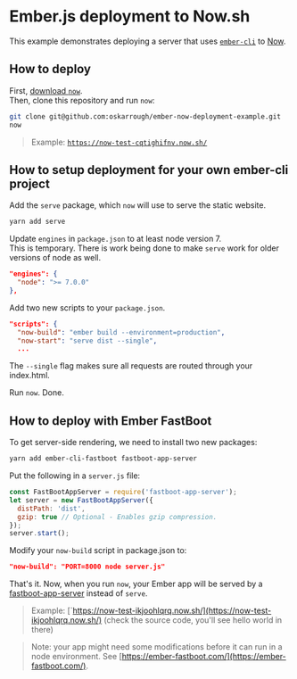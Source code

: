 # Ember.js deployment to Now.sh

This example demonstrates deploying a server that uses [`ember-cli`](https://github.com/ember-cli/ember-cli/) to [Now](https://now.sh/).

## How to deploy

First, [download `now`](https://zeit.co/download).  
Then, clone this repository and run `now`:

```bash
git clone git@github.com:oskarrough/ember-now-deployment-example.git
now
```

> Example: [`https://now-test-cqtighifnv.now.sh/`](https://now-test-cqtighifnv.now.sh/)

## How to setup deployment for your own ember-cli project
  
Add the `serve` package, which `now` will use to serve the static website.

```bash
yarn add serve
```

Update `engines` in `package.json` to at least node version 7.  
This is temporary. There is work being done to make `serve` work for older versions of node as well.

```json
"engines": {
  "node": ">= 7.0.0"
},
```

Add two new scripts to your `package.json`.  

```json
"scripts": {
  "now-build": "ember build --environment=production",
  "now-start": "serve dist --single",
  ...
```

The `--single` flag makes sure all requests are routed through your index.html.

Run `now`. Done.

## How to deploy with Ember FastBoot

To get server-side rendering, we need to install two new packages:

```bash
yarn add ember-cli-fastboot fastboot-app-server
```

Put the following in a `server.js` file:

```js
const FastBootAppServer = require('fastboot-app-server');
let server = new FastBootAppServer({
  distPath: 'dist',
  gzip: true // Optional - Enables gzip compression.
});
server.start();
```

Modify your `now-build` script in package.json to:

```json
"now-build": "PORT=8000 node server.js"
```

That's it. Now, when you run `now`, your Ember app will be served by a [fastboot-app-server](https://github.com/ember-fastboot/fastboot-app-server#quick-start) instead of `serve`.

> Example: [`https://now-test-ikjoohlqrq.now.sh/](https://now-test-ikjoohlqrq.now.sh/) (check the source code, you'll see hello world in there)

> Note: your app might need some modifications before it can run in a node environment. See [https://ember-fastboot.com/](https://ember-fastboot.com/).
